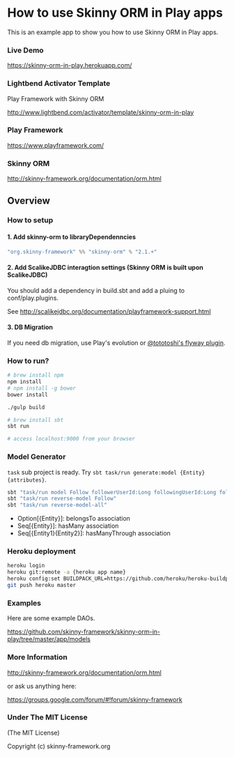 How to use Skinny ORM in Play apps
=================================

This is an example app to show you how to use Skinny ORM in Play apps.

### Live Demo

https://skinny-orm-in-play.herokuapp.com/

### Lightbend Activator Template

Play Framework with Skinny ORM

http://www.lightbend.com/activator/template/skinny-orm-in-play

### Play Framework

https://www.playframework.com/

### Skinny ORM

http://skinny-framework.org/documentation/orm.html

## Overview

### How to setup

#### 1. Add skinny-orm to libraryDependenncies

```scala
"org.skinny-framework" %% "skinny-orm" % "2.1.+"
```

#### 2. Add ScalikeJDBC interagtion settings (Skinny ORM is built upon ScalikeJDBC)

You should add a dependency in build.sbt and add a pluing to conf/play.plugins.

See http://scalikejdbc.org/documentation/playframework-support.html

#### 3. DB Migration

If you need db migration, use Play's evolution or [@tototoshi's flyway plugin](https://github.com/tototoshi/play-flyway).

### How to run?

```sh
# brew install npm
npm install
# npm install -g bower
bower install

./gulp build

# brew install sbt
sbt run

# access localhost:9000 from your browser
```

### Model Generator

`task` sub project is ready. Try `sbt task/run generate:model {Entity} {attributes}`.

```sh
sbt "task/run model Follow followerUserId:Long followingUserId:Long follower:Option[User] following:Option[User]"
sbt "task/run reverse-model Follow"
sbt "task/run reverse-model-all"
```

- Option[{Entity}]: belongsTo association
- Seq[{Entity}]: hasMany association
- Seq[{Entity1}{Entity2}]: hasManyThrough association

### Heroku deployment

```sh
heroku login
heroku git:remote -a {heroku app name}
heroku config:set BUILDPACK_URL=https://github.com/heroku/heroku-buildpack-scala
git push heroku master
```

### Examples

Here are some example DAOs.

https://github.com/skinny-framework/skinny-orm-in-play/tree/master/app/models

### More Information

http://skinny-framework.org/documentation/orm.html

or ask us anything here:

https://groups.google.com/forum/#!forum/skinny-framework

### Under The MIT License

(The MIT License)

Copyright (c) skinny-framework.org

